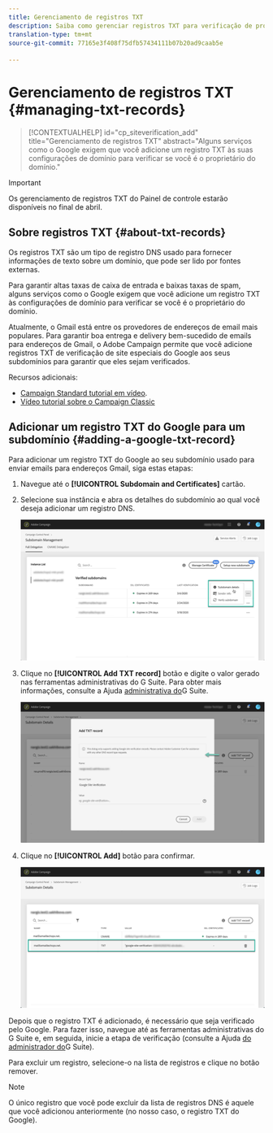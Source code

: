 ```yaml
---
title: Gerenciamento de registros TXT
description: Saiba como gerenciar registros TXT para verificação de propriedade de domínio.
translation-type: tm+mt
source-git-commit: 77165e3f408f75dfb57434111b07b20ad9caab5e

---
```



# Gerenciamento de registros TXT {#managing-txt-records}

>[!CONTEXTUALHELP]
>id="cp_siteverification_add"
>title="Gerenciamento de registros TXT"
>abstract="Alguns serviços como o Google exigem que você adicione um registro TXT às suas configurações de domínio para verificar se você é o proprietário do domínio."

>[!IMPORTANT]
>
>Os gerenciamento de registros TXT do Painel de controle estarão disponíveis no final de abril.

## Sobre registros TXT {#about-txt-records}

Os registros TXT são um tipo de registro DNS usado para fornecer informações de texto sobre um domínio, que pode ser lido por fontes externas.

Para garantir altas taxas de caixa de entrada e baixas taxas de spam, alguns serviços como o Google exigem que você adicione um registro TXT às configurações de domínio para verificar se você é o proprietário do domínio.

Atualmente, o Gmail está entre os provedores de endereços de email mais populares. Para garantir boa entrega e delivery bem-sucedido de emails para endereços de Gmail, o Adobe Campaign permite que você adicione registros TXT de verificação de site especiais do Google aos seus subdomínios para garantir que eles sejam verificados.

Recursos adicionais:

* [Campaign Standard tutorial em vídeo](https://docs.adobe.com/content/help/en/campaign-standard-learn/tutorials/administrating/control-panel/google-txt-record-management.html).
* [Vídeo tutorial sobre o Campaign Classic](https://docs.adobe.com/content/help/en/campaign-standard-learn/tutorials/administrating/control-panel/google-txt-record-management.html)

## Adicionar um registro TXT do Google para um subdomínio {#adding-a-google-txt-record}

Para adicionar um registro TXT do Google ao seu subdomínio usado para enviar emails para endereços Gmail, siga estas etapas:

1. Navegue até o **[!UICONTROL Subdomain and Certificates]** cartão.

1. Selecione sua instância e abra os detalhes do subdomínio ao qual você deseja adicionar um registro DNS.

   ![](assets/txt_subdomaindetails.png)

1. Clique no **[!UICONTROL Add TXT record]** botão e digite o valor gerado nas ferramentas administrativas do G Suite. Para obter mais informações, consulte a Ajuda [administrativa do](https://support.google.com/a/answer/183895)G Suite.

   ![](assets/txt_addtxt.png)

1. Clique no **[!UICONTROL Add]** botão para confirmar.

   ![](assets/txt_txtadded.png)

Depois que o registro TXT é adicionado, é necessário que seja verificado pelo Google. Para fazer isso, navegue até as ferramentas administrativas do G Suite e, em seguida, inicie a etapa de verificação (consulte a Ajuda [do administrador do](https://support.google.com/a/answer/183895)G Suite).

Para excluir um registro, selecione-o na lista de registros e clique no botão remover.

>[!NOTE]
>
>O único registro que você pode excluir da lista de registros DNS é aquele que você adicionou anteriormente (no nosso caso, o registro TXT do Google).


